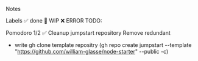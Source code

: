 Notes

Labels
✅ done
🚧 WIP
❌ ERROR
TODO:

Pomodoro 1/2
✅ Cleanup jumpstart repository
    Remove redundant 
- write gh clone template repositry 
(gh repo create jumpstart --template "https://github.com/william-glasse/node-starter" --public -c)

